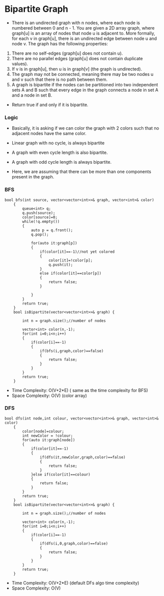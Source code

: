 # Bipartite Graph
- There is an undirected graph with n nodes, where each node is numbered between 0 and n - 1. You are given a 2D array graph, where graph[u] is an array of nodes that node u is adjacent to. More formally, for each v in graph[u], there is an undirected edge between node u and node v. The graph has the following properties:

1. There are no self-edges (graph[u] does not contain u).
2. There are no parallel edges (graph[u] does not contain duplicate values).
3. If v is in graph[u], then u is in graph[v] (the graph is undirected).
4. The graph may not be connected, meaning there may be two nodes u and v such that there is no path between them.
5. A graph is bipartite if the nodes can be partitioned into two independent sets A and B such that every edge in the graph connects a node in set A and a node in set B.

- Return true if and only if it is bipartite.

### Logic
- Basically, it is asking if we can color the graph with 2 colors such that no adjacent nodes have the same color.
- Linear graph with no cycle, is always bipartite
- A graph with even cycle length is also bipartite.
- A graph with odd cycle length is always bipartite.

- Here, we are assuming that there can be more than one components present in the graph.
### BFS
```
bool bfs(int source, vector<vector<int>>& graph, vector<int>& color)
    {
        queue<int> q;
        q.push(source);
        color[source]=0;
        while(!q.empty())
        {
            auto p = q.front();
            q.pop();
           
            for(auto it:graph[p])
            {
                if(color[it]==-1)//not yet colored
                {
                    color[it]=!color[p];
                    q.push(it);
                }
                else if(color[it]==color[p])
                {
                    return false;
                }

            }
        }
        return true;
    }
    bool isBipartite(vector<vector<int>>& graph) {
        
        int n = graph.size();//number of nodes
        
        vector<int> color(n,-1);
        for(int i=0;i<n;i++)
        {
            if(color[i]==-1)
            {
                if(bfs(i,graph,color)==false)
                {
                    return false;
                }
            }
        }
        return true;
    }
```
- Time Complexity: O(V+2*E) ( same as the time complexity for BFS)
- Space Complexity: O(V) (color array)

### DFS
```
bool dfs(int node,int colour, vector<vector<int>>& graph, vector<int>& color)
    {
        color[node]=colour;
        int newColor = !colour;
        for(auto it:graph[node])
        {
            if(color[it]==-1)
            {
                if(dfs(it,newColor,graph,color)==false)
                {
                    return false;
                }
            }else if(color[it]==colour)
            {
                return false;
            }
        }
        return true;
    }
    bool isBipartite(vector<vector<int>>& graph) {
        
        int n = graph.size();//number of nodes
        
        vector<int> color(n,-1);
        for(int i=0;i<n;i++)
        {
            if(color[i]==-1)
            {
                if(dfs(i,0,graph,color)==false)
                {
                    return false;
                }
            }
        }
        return true;
    }
```
- Time Complexity: O(V+2*E) (default DFs algo time complexity)
- Space Complexity: O(V)
